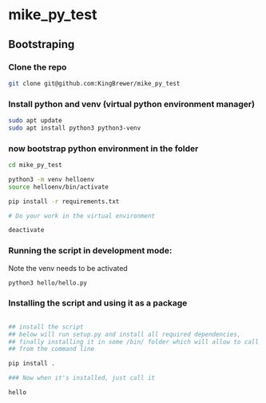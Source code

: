 # mike_py_test


## Bootstraping

### Clone the repo
```bash
git clone git@github.com:KingBrewer/mike_py_test
```

### Install python and venv (virtual python environment manager)

```bash
sudo apt update
sudo apt install python3 python3-venv
```


### now bootstrap python environment in the folder

```bash
cd mike_py_test

python3 -m venv helloenv
source helloenv/bin/activate

pip install -r requirements.txt

# Do your work in the virtual environment

deactivate
```

### Running the script in development mode:

Note the venv needs to be activated

```bash
python3 hello/hello.py 
```


### Installing the script and using it as a package

```bash

## install the script
## below will run setup.py and install all required dependencies,
## finally installing it in some /bin/ folder which will allow to call it
## from the command line

pip install .

### Now when it's installed, just call it

hello

```



